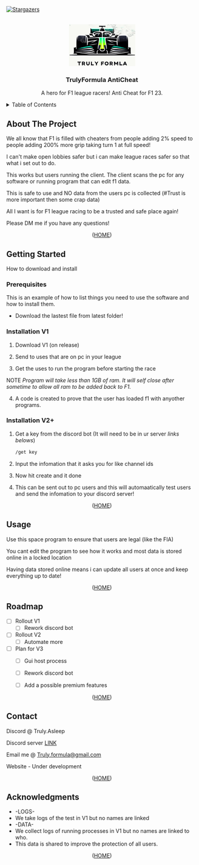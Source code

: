 
<a name="readme-top"></a>



[![Stargazers][stars-shield]][stars-url]



<!-- PROJECT LOGO -->
<br />
<div align="center">
  <a href="https://github.com/TrulyFormula/TrulyFormula">
    <img src="images/logo.png" alt="Logo" width="175" height="110">
  </a>

<h3 align="center">TrulyFormula AntiCheat</h3>

  <p align="center">
    A hero for F1 league racers! Anti Cheat for F1 23.
    <br />
  </p>
</div>



<!-- TABLE OF CONTENTS -->
<details>
  <summary>Table of Contents</summary>
  <ol>
    <li>
      <a href="#about-the-project">About The Project</a>
    </li>
    <li>
      <a href="#getting-started">Getting Started</a>
      <ul>
        <li><a href="#prerequisites">Prerequisites</a></li>
        <li><a href="#installation">Installation</a></li>
      </ul>
    </li>
    <li><a href="#usage">Usage</a></li>
    <li><a href="#roadmap">Roadmap</a></li>
    <li><a href="#contact">Contact</a></li>
    <li><a href="#acknowledgments">Acknowledgments</a></li>
  </ol>
</details>



<!-- ABOUT THE PROJECT -->
## About The Project

We all know that F1 is filled with cheaters from people adding 2% speed to people adding 200% more grip taking turn 1 at full speed!

I can't make open lobbies safer but i can make league races safer so that what i set out to do.

This works but users running the client. The client scans the pc for any software or running program that can edit f1 data.

This is safe to use and NO data from the users pc is collected (#Trust is more important then some crap data)

All I want is for F1 league racing to be a trusted and safe place again!

Please DM me if you have any questions!

<p align="center">(<a href="#readme-top">HOME</a>)</p>


<!-- GETTING STARTED -->
## Getting Started

How to download and install

### Prerequisites

This is an example of how to list things you need to use the software and how to install them.
*   Download the lastest file from latest folder!

### Installation V1

1. Download V1 (on release)
 
2. Send to uses that are on pc in your league
   
3. Get the uses to run the program before starting the race

NOTE *Program will take less than 1GB of ram. It will self close after sometime to allow all ram to be added back to F1.*

4. A code is created to prove that the user has loaded f1 with anyother programs.
### Installation V2+

1. Get a key from the discord bot (It will need to be in ur server *links belows*)
   ```sh
   /get key
   ```
   
3. Input the infomation that it asks you for like channel ids

4. Now hit create and it done

5. This can be sent out to pc users and this will automaatically test users and send the infomation to your discord server!


<p align="center">(<a href="#readme-top">HOME</a>)</p>



<!-- USAGE EXAMPLES -->
## Usage

Use this space program to ensure that users are legal (like the FIA)

You cant edit the program to see how it works and most data is stored online in a locked location

Having data stored online means i can update all users at once and keep everything up to date!


<p align="center">(<a href="#readme-top">HOME</a>)</p>



<!-- ROADMAP -->
## Roadmap

- [ ] Rollout V1
  - [ ] Rework discord bot
- [ ] Rollout V2
  - [ ] Automate more
- [ ] Plan for V3
  - [ ] Gui host process
  - [ ] Rework discord bot
  - [ ] Add a possible premium features


<p align="center">(<a href="#readme-top">HOME</a>)</p>



<!-- CONTACT -->
## Contact

Discord @ Truly.Asleep

Discord server [LINK](https://discord.gg/UJrDfZSGXH)

Email me @ Truly.formula@gmail.com

Website - Under development


<p align="center">(<a href="#readme-top">HOME</a>)</p>



<!-- ACKNOWLEDGMENTS -->
## Acknowledgments

* -LOGS-
* We take logs of the test in V1 but no names are linked 
* -DATA-
* We collect logs of running processes in V1 but no names are linked to who. 
* This data is shared to improve the protection of all users.

<p align="center">(<a href="#readme-top">HOME</a>)</p>



<!-- MARKDOWN LINKS & IMAGES -->
<!-- https://www.markdownguide.org/basic-syntax/#reference-style-links -->
[forks-shield]: https://img.shields.io/github/forks/TrulyFormula/TrulyFormula.svg?style=for-the-badge
[forks-url]: https://github.com/TrulyFormula/TrulyFormula/network/members
[stars-shield]: https://img.shields.io/github/stars/TrulyFormula/TrulyFormula.svg?style=for-the-badge
[stars-url]: https://github.com/TrulyFormula/TrulyFormula/stargazers
[issues-shield]: https://img.shields.io/github/issues/TrulyFormula/TrulyFormula.svg?style=for-the-badge
[product-screenshot]: images/screenshot.png

